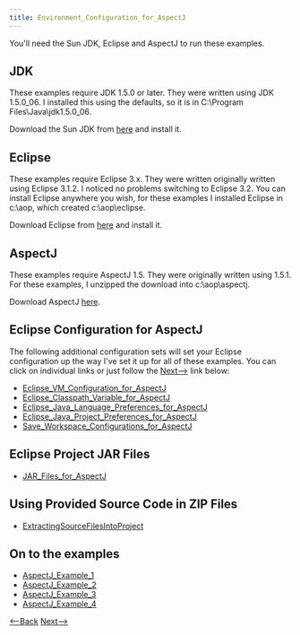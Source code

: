 ```yaml
---
title: Environment_Configuration_for_AspectJ
---
```

You'll need the Sun JDK, Eclipse and AspectJ to run these examples.

## JDK
These examples require JDK 1.5.0 or later. They were written using JDK 1.5.0_06. I installed this using the defaults, so it is in C:\Program Files\Java\jdk1.5.0_06.

Download the Sun JDK from [here](http://java.sun.com/j2se/1.5.0/download.jsp) and install it.

## Eclipse
These examples require Eclipse 3.x. They were written originally written using Eclipse 3.1.2. I noticed no problems switching to Eclipse 3.2. You can install Eclipse anywhere you wish, for these examples I installed Eclipse in c:\aop, which created c:\aop\eclipse.

Download Eclipse from [here](http://www.eclipse.org/downloads/) and install it.

## AspectJ
These examples require AspectJ 1.5. They were originally written using 1.5.1. For these examples, I unzipped the download into c:\aop\aspectj.

Download AspectJ [here](http://www.eclipse.org/aspectj/downloads.php).

## Eclipse Configuration for AspectJ
The following additional configuration sets will set your Eclipse configuration up the way I've set it up for all of these examples. You can click on individual links or just follow the [Next-->]({{site.pagesurl}}/Eclipse_VM_Configuration_for_AspectJ) link below:
* [Eclipse_VM_Configuration_for_AspectJ]({{site.pagesurl}}/Eclipse_VM_Configuration_for_AspectJ)
* [Eclipse_Classpath_Variable_for_AspectJ]({{site.pagesurl}}/Eclipse_Classpath_Variable_for_AspectJ)
* [Eclipse_Java_Language_Preferences_for_AspectJ]({{site.pagesurl}}/Eclipse_Java_Language_Preferences_for_AspectJ)
* [Eclipse_Java_Project_Preferences_for_AspectJ]({{site.pagesurl}}/Eclipse_Java_Project_Preferences_for_AspectJ)
* [Save_Workspace_Configurations_for_AspectJ]({{site.pagesurl}}/Save_Workspace_Configurations_for_AspectJ)

## Eclipse Project JAR Files
* [JAR_Files_for_AspectJ]({{site.pagesurl}}/JAR_Files_for_AspectJ)

## Using Provided Source Code in ZIP Files
* [ExtractingSourceFilesIntoProject]({{site.pagesurl}}/ExtractingSourceFilesIntoProject)

## On to the examples
* [AspectJ_Example_1]({{site.pagesurl}}/AspectJ_Example_1)
* [AspectJ_Example_2]({{site.pagesurl}}/AspectJ_Example_2)
* [AspectJ_Example_3]({{site.pagesurl}}/AspectJ_Example_3)
* [AspectJ_Example_4]({{site.pagesurl}}/AspectJ_Example_4)

[<--Back]({{site.pagesurl}}/AspectJ_Self_Study) [Next-->]({{site.pagesurl}}/Eclipse_VM_Configuration_for_AspectJ)
